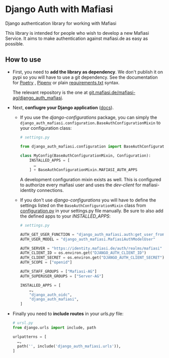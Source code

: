 # Django Auth with Mafiasi

Django authentication library for working with Mafiasi

This library is intended for people who wish to develop a new Mafiasi Service. It aims to make authentication against
mafiasi.de as easy as possible.

## How to use

- First, you need to **add the library as dependency**. We don't publish it on pypi so you will have to use a git
  dependency. See the documentation
  for [Poetry](https://python-poetry.org/docs/dependency-specification/#git-dependencies)
  , [Pipenv](https://pipenv-fork.readthedocs.io/en/latest/basics.html#a-note-about-vcs-dependencies) or
  plain [requirements.txt](https://stackoverflow.com/questions/16584552/how-to-state-in-requirements-txt-a-direct-github-source)
  syntax.

  The relevant repository is the one
  at [git.mafiasi.de/mafiasi-ag/django_auth_mafiasi](https://git.mafiasi.de/mafiasi-ag/django_auth_mafiasi).

- Next, **confiugre your Django application** ([docs](https://docs.djangoproject.com/en/3.1/topics/settings/)).

    - If you use the *django-configurations* package, you can simply
      the `django_auth_mafiasi.configuration.BaseAuthConfigurationMixin` to your configuration class:
      ```python
      # settings.py
      
      from django_auth_mafiasi.configuration import BaseAuthConfigurationMixin
    
      class MyConfig(BaseAuthConfigurationMixin, Configuration):
          INSTALLED_APPS = [
            …
          ] + BaseAuthConfigurationMixin.MAFIASI_AUTH_APPS
      ```

      A development configuration mixin exists as well. This is configured to authorize every mafiasi user and uses
      the *dev-client* for mafiasi-identity connections.

    - If you don't use *django-configurations* you will have to define the settings listed on the
      `BaseAuthConfigurationMixin` class
      from [configuration.py](https://git.mafiasi.de/mafiasi-ag/django_auth_mafiasi/src/branch/master/django_auth_mafiasi/configuration.py)
      in your settings.py file manually. Be sure to also add the defined apps to your *INSTALLED_APPS*:
      ```python
      # settings.py
      
      AUTH_GET_USER_FUNCTION = "django_auth_mafiasi.auth:get_user_from_token"
      AUTH_USER_MODEL = "django_auth_mafiasi.MafiasiAuthModelUser"
  
      AUTH_SERVER = "https://identity.mafiasi.de/auth/realms/mafiasi"
      AUTH_CLIENT_ID = os.environ.get("DJANGO_AUTH_CLIENT_ID")
      AUTH_CLIENT_SECRET = os.environ.get("DJANGO_AUTH_CLIENT_SECRET")
      AUTH_SCOPE = ["openid"]
  
      AUTH_STAFF_GROUPS = ["Mafiasi-AG"]
      AUTH_SUPERUSER_GROUPS = ["Server-AG"]
      
      INSTALLED_APPS = [
          …,
          "django_auth_oidc",
          "django_auth_mafiasi",
      ]
      ```

- Finally you need to **include routes** in your *urls.py* file:
  ```python
  # ursl.py
  from django.urls import include, path
  
  urlpatterns = [
    …,
    path('', include('django_auth_mafiasi.urls')),
  ]
  ```
